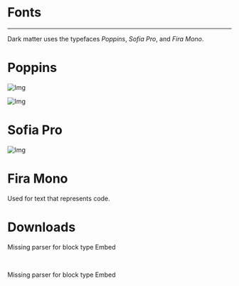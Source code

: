 
# Fonts

---

Dark matter uses the typefaces *Poppins*, *Sofia Pro*, and *Fira Mono*.

# Poppins

![Img](https://studio-assets-dev.supernova.io/design-systems/460/595431ef-4a9c-449e-a3b9-3db00c830e3e.png?Expires=1972252800&Policy=eyJTdGF0ZW1lbnQiOlt7IlJlc291cmNlIjoiaHR0cHM6Ly9zdHVkaW8tYXNzZXRzLWRldi5zdXBlcm5vdmEuaW8vZGVzaWduLXN5c3RlbXMvNDYwLzU5NTQzMWVmLTRhOWMtNDQ5ZS1hM2I5LTNkYjAwYzgzMGUzZS5wbmciLCJDb25kaXRpb24iOnsiRGF0ZUxlc3NUaGFuIjp7IkFXUzpFcG9jaFRpbWUiOjE5NzIyNTI4MDB9fX1dfQ__&Signature=JKEDyC39JgpkFNCXM1q6dGEP5ee0TMlG-SMlRD2tXs3t9C9xdF6S-c1gZJ5VbXiiSq0L0gwhm2O4Q3ettjI5tm8AUNfsxyL6wu2GDGUtc-WvWk8a~LDM~XqtE8hToykItmuYT8~BgWU6LlGEYhtZjrZOTA7nEK4DaKjky9tbPwdqfV2EWKjTP-KA4BtAxR-XLNS2axE8XAngJjn8SZJUuUxXim8abuN3W~CfLrsHRBBRQCupsb6K3COxas~SOcht4hQjv7R-iLFGhyXEIJvacEYq~qpLE-nvn5G40GHGaQNptegx7G3fQs6vrkgupRgZfWd~MStAB07inu-0RrFKuw__&Key-Pair-Id=APKAJGK34LCCAUR7N6LA)

![Img](https://studio-assets-dev.supernova.io/design-systems/460/e31b55b8-2a86-4335-851e-eec272b08760.png?Expires=1972252800&Policy=eyJTdGF0ZW1lbnQiOlt7IlJlc291cmNlIjoiaHR0cHM6Ly9zdHVkaW8tYXNzZXRzLWRldi5zdXBlcm5vdmEuaW8vZGVzaWduLXN5c3RlbXMvNDYwL2UzMWI1NWI4LTJhODYtNDMzNS04NTFlLWVlYzI3MmIwODc2MC5wbmciLCJDb25kaXRpb24iOnsiRGF0ZUxlc3NUaGFuIjp7IkFXUzpFcG9jaFRpbWUiOjE5NzIyNTI4MDB9fX1dfQ__&Signature=GzsS5Up3E1Hy04oDHRV5KLRf1cYtUIE8Ze1xOZ8o8gvEsRQbs3e-IdQ-LwQmKrkTDpfqnrY96Pv9ka94fPBGIGP1P07Q5zkDS0VxuwVHCufx76iV46HGlGzPloa2jD-TmCj7b~ei-cD-rBSMRc2M1s5RYhF3Wo7NFea9T6vLn01KzpTudtJYMbU4YcGUQK-YyMaMPf6ybgpe9Gr9mdkFFtSA2y99atDYHyy~yjXTssPv1mMJpHB0LHPI0eNeJBgldYcnLdlDx9aGKmTH64Fux8m~BSDxU1nfLyOtn6C8WQQqvmIYv-b3f7xkUWRjwkfNBpZfN6ptj2yliXArd4dbPw__&Key-Pair-Id=APKAJGK34LCCAUR7N6LA)

# Sofia Pro

![Img](https://studio-assets-dev.supernova.io/design-systems/460/9025be99-ce80-4cf0-a295-576d2d36e506.png?Expires=1972252800&Policy=eyJTdGF0ZW1lbnQiOlt7IlJlc291cmNlIjoiaHR0cHM6Ly9zdHVkaW8tYXNzZXRzLWRldi5zdXBlcm5vdmEuaW8vZGVzaWduLXN5c3RlbXMvNDYwLzkwMjViZTk5LWNlODAtNGNmMC1hMjk1LTU3NmQyZDM2ZTUwNi5wbmciLCJDb25kaXRpb24iOnsiRGF0ZUxlc3NUaGFuIjp7IkFXUzpFcG9jaFRpbWUiOjE5NzIyNTI4MDB9fX1dfQ__&Signature=TWiO92dfKy80ivkhQi9blb~H2ewRsJAGBgdv4j4qKlKrNTP6kIDSaE8CYCKtiDk3W7vDNxYDmBTrA6TJNBEjPVuXrX8uA8X4ZEm~vUpIzY0ndfFt5KoOe~h7jy-VTl5v~TfXJumaYhMuw5YIXIWCWiAZvhSQ9KpV~hp-zj3Yb5XBusvOpF8ChY~-SGegTkRjDVR6PfG0bVj9uWLTXv-4zQCkhCoDJwIN4id~bVuQudgtg2yB0OPSJOdn2E~D5RY~5GxSsYGmK-Poof9nSr7ZGTm24A1JSH58jW-i7cPsA05yjEI~Fhp0tcxbKtgBSHEAy85Cx58SD~UCeSTYR1nI0g__&Key-Pair-Id=APKAJGK34LCCAUR7N6LA)

# Fira Mono

Used for text that represents code.

# Downloads



Missing parser for block type Embed

 



Missing parser for block type Embed

 